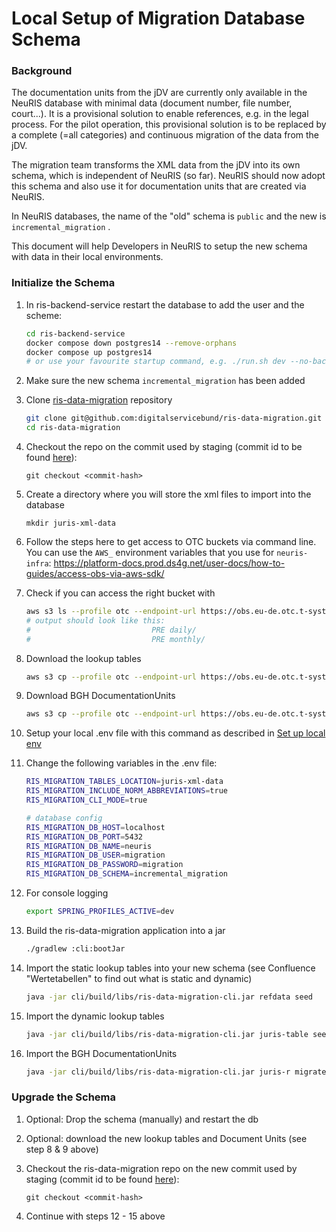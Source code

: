 # Local Setup of Migration Database Schema

### Background

The documentation units from the jDV are currently only available in the NeuRIS database with minimal data (document number, file number, court...). It is a provisional solution to enable references, e.g. in the legal process. For the pilot operation, this provisional solution is to be replaced by a complete (=all categories) and continuous migration of the data from the jDV.

The migration team transforms the XML data from the jDV into its own schema, which is independent of NeuRIS (so far). NeuRIS should now adopt this schema and also use it for documentation units that are created via NeuRIS.

In NeuRIS databases, the name of the "old" schema is `public` and the new is `incremental_migration` .

This document will help Developers in NeuRIS to setup the new schema with data in their local environments.

 ### Initialize the Schema

1. In ris-backend-service restart the database to add the user and the scheme:
   ``` bash
   cd ris-backend-service
   docker compose down postgres14 --remove-orphans
   docker compose up postgres14
   # or use your favourite startup command, e.g. ./run.sh dev --no-backend
   ```

2. Make sure the new schema `incremental_migration` has been added

3. Clone [ris-data-migration](https://github.com/digitalservicebund/ris-data-migration) repository

   ```bash
   git clone git@github.com:digitalservicebund/ris-data-migration.git
   cd ris-data-migration
   ```

4. Checkout the repo on the commit used by staging (commit id to be found [here](https://github.com/digitalservicebund/neuris-migration-infra/blob/8417382cd24c6ec19315c2ffda2f6abe4066caf0/manifests/overlays/staging/kustomization.yaml#L26)):
   ```
   git checkout <commit-hash>
   ```

5. Create a directory where you will store the xml files to import into the database

   ```
   mkdir juris-xml-data
   ```

6. Follow the steps here to get access to OTC buckets via command line. You can use the `AWS_` environment variables that you use for `neuris-infra`: https://platform-docs.prod.ds4g.net/user-docs/how-to-guides/access-obs-via-aws-sdk/

7. Check if you can access the right bucket with
   ```bash
   aws s3 ls --profile otc --endpoint-url https://obs.eu-de.otc.t-systems.com s3://neuris-migration-juris-data
   # output should look like this:
   #                           PRE daily/
   #                           PRE monthly/
   ```

8. Download the lookup tables

   ```bash
   aws s3 cp --profile otc --endpoint-url https://obs.eu-de.otc.t-systems.com --recursive s3://neuris-migration-juris-data/monthly/2023/09/Tabellen ./juris-xml-data/Tabellen
   ```

9. Download BGH DocumentationUnits

   ```bash
   aws s3 cp --profile otc --endpoint-url https://obs.eu-de.otc.t-systems.com --recursive s3://neuris-migration-juris-data/monthly/2023/09/BGH-juris/RSP/ ./juris-xml-data/BGH-juris/RSP/2022/
   ```

10. Setup your local .env file with this command as described in [Set up local env](https://github.com/digitalservicebund/ris-data-migration#set-up-local-env)

11. Change the following variables in the .env file:
    ```bash
    RIS_MIGRATION_TABLES_LOCATION=juris-xml-data
    RIS_MIGRATION_INCLUDE_NORM_ABBREVIATIONS=true
    RIS_MIGRATION_CLI_MODE=true

    # database config
    RIS_MIGRATION_DB_HOST=localhost
    RIS_MIGRATION_DB_PORT=5432
    RIS_MIGRATION_DB_NAME=neuris
    RIS_MIGRATION_DB_USER=migration
    RIS_MIGRATION_DB_PASSWORD=migration
    RIS_MIGRATION_DB_SCHEMA=incremental_migration
    ```

12. For console logging
       ```bash
       export SPRING_PROFILES_ACTIVE=dev
       ```

13. Build the ris-data-migration application into a jar

    ```bash
    ./gradlew :cli:bootJar
    ```

14. Import the static lookup tables into your new schema (see Confluence "Wertetabellen" to find out what is static and dynamic)
    ```bash
    java -jar cli/build/libs/ris-data-migration-cli.jar refdata seed
    ```

15. Import the dynamic lookup tables

    ```bash
    java -jar cli/build/libs/ris-data-migration-cli.jar juris-table seed
    ```

16. Import the BGH DocumentationUnits

    ```bash
    java -jar cli/build/libs/ris-data-migration-cli.jar juris-r migrate -p juris-xml-data/
    ```



### Upgrade the Schema

1. Optional: Drop the schema (manually) and restart the db

2. Optional: download the new lookup tables and Document Units (see step 8 & 9 above)

3. Checkout the ris-data-migration repo on the new commit used by staging (commit id to be found [here](https://github.com/digitalservicebund/neuris-migration-infra/blob/main/manifests/overlays/staging/kustomization.yaml#L30)):

   ```
   git checkout <commit-hash>
   ```

4. Continue with steps 12 - 15 above
